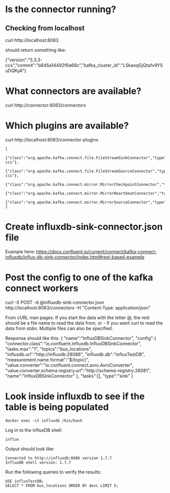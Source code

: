 # Is the connector running?
## Checking from localhost
curl http://localhost:8083

should return something like:

{"version":"5.3.3-ccs","commit":"b645a14492f6a68c","kafka_cluster_id":"LSkaoqGjQtafv9YSuDQKyA"}

# What connectors are available?
curl http://connector:8083/connectors

# Which plugins are available?
curl http://localhost:8083/connector-plugins

```
[
  {"class":"org.apache.kafka.connect.file.FileStreamSinkConnector","type":"sink","version":"5.4.1-ccs"},
  {"class":"org.apache.kafka.connect.file.FileStreamSourceConnector","type":"source","version":"5.4.1-ccs"},
  {"class":"org.apache.kafka.connect.mirror.MirrorCheckpointConnector","type":"source","version":"1"},
  {"class":"org.apache.kafka.connect.mirror.MirrorHeartbeatConnector","type":"source","version":"1"},
  {"class":"org.apache.kafka.connect.mirror.MirrorSourceConnector","type":"source","version":"1"}
]
```
# Create influxdb-sink-connector.json file
Example here: https://docs.confluent.io/current/connect/kafka-connect-influxdb/influx-db-sink-connector/index.html#rest-based-example

# Post the config to one of the kafka connect workers
curl -X POST -d @influxdb-sink-connector.json http://localhost:8083/connectors -H "Content-Type: application/json"

From cURL man pages: If you start the data with the letter @, the rest should be a file name to read the data from, or - if you want curl to read the data from stdin. Multiple files can also be specified.

Response should like this:
{
  "name":"InfluxDBSinkConnector",
  "config":{
    "connector.class":"io.confluent.influxdb.InfluxDBSinkConnector",
     "tasks.max":"1",
     "topics":"bus_locations",
     "influxdb.url":"http://influxdb:28086",
     "influxdb.db":"influxTestDB",
     "measurement.name.format":"${topic}",
     "value.converter":"io.confluent.connect.avro.AvroConverter",
     "value.converter.schema.registry.url":"http://schema-registry:28081",
     "name":"InfluxDBSinkConnector"
  },
  "tasks":[],
  "type":"sink"
}

# Look inside influxdb to see if the table is being populated
```
docker exec -it influxdb /bin/bash
```

Log in to the influxDB shell:
```
influx
```

Output should look like:
```
Connected to http://influxdb:8086 version 1.7.7
InfluxDB shell version: 1.7.7
```

Run the following queries to verify the results:
```
USE influxTestDB;
SELECT * FROM bus_locations ORDER BY desc LIMIT 5;
```